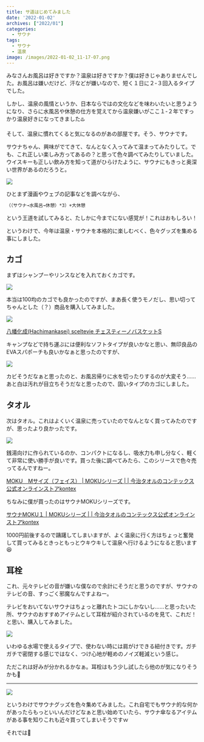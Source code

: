 ```yaml
---
title: サ道はじめてみました
date: '2022-01-02'
archives: ["2022/01"]
categories:
  - サウナ
tags:
  - サウナ
  - 温泉
image: /images/2022-01-02_11-17-07.png
---
```

みなさんお風呂は好きですか？温泉は好きですか？僕は好きじゃありませんでした。お風呂は嫌いだけど、汗などが嫌いなので、短く１日に２-３回入るタイプでした。

しかし、温泉の風情というか、日本ならではの文化などを味わいたいと思うようになり、さらに水風呂や休憩の仕方を覚えてから温泉嫌いがここ１-２年ですっかり温泉好きになってきました♨️

そして、温泉に慣れてくると気になるのがあの部屋です。そう、サウナです。

サウナちゃん、興味がでてきて、なんとなく入ってみて温まってみたりして。でも、これ正しい楽しみ方ってあるの？と思って色々調べてみたりしていました。ウイスキーも正しい飲み方を知って道がひらけたように、サウナにもきっと奥深い世界があるのだろうと。

![](/images/sado.jpg)

ひとまず漫画やウェブの記事などを調べながら、

```sh
（（サウナ→水風呂→休憩）*3）+大休憩
```

という王道を試してみると、たしかに今までにない感覚が！これはおもしろい！

というわけで、今年は温泉・サウナを本格的に楽しむべく、色々グッズを集める事にしました。

## カゴ

まずはシャンプーやリンスなどを入れておくカゴです。

![](/images/2022-01-02_11-27-19.png)

本当は100均のカゴでも良かったのですが、まあ長く使うモノだし、思い切ってちゃんとした（？）商品を購入してみました。

<div class="amazfy">
<a href="https://www.amazon.co.jp/dp/B07PDF5NDJ?tag=t4traw-22">
<img src="https://ws-fe.amazon-adsystem.com/widgets/q?_encoding=UTF8&ASIN=B07PDF5NDJ&Format=_SL250_&ID=AsinImage&MarketPlace=JP&ServiceVersion=20070822&WS=1&tag=t4traw-22&language=ja_JP">
<p>八幡化成(Hachimankasei) sceltevie チェスティーノバスケットS</p>
</a>
</div>

キャンプなどで持ち運ぶには便利なソフトタイプが良いかなと思い、無印良品のEVAスパポーチも良いかなぁと思ったのですが、

![](/images/2022-01-02_11-32-21.png)

カビそうだなぁと思ったのと、お風呂帰りに水を切ったりするのが大変そう……あと白は汚れが目立ちそうだなと思ったので、固いタイプのカゴにしました。

## タオル

次はタオル。これはよくいく温泉に売っていたのでなんとなく買ってみたのですが、思ったより良かったです。

![](/images/2022-01-02_11-43-30.png)

銭湯向けに作られているのか、コンパクトになるし、吸水力も申し分なく、軽くて非常に使い勝手が良いです。買った後に調べてみたら、このシリースで色々売ってるんですねー。

[MOKU　Mサイズ（フェイス） | MOKUシリーズ | | 今治タオルのコンテックス公式オンラインストアkontex](https://www.kontex-shop.com/shopdetail/000000001177/)

ちなみに僕が買ったのはサウナMOKUシリーズです。

[サウナMOKU１ | MOKUシリーズ | | 今治タオルのコンテックス公式オンラインストアkontex](https://www.kontex-shop.com/shopdetail/000000001602/)

1000円前後するので躊躇してしまいますが、よく温泉に行く方はちょっと奮発して買ってみるときっともっとウキウキして温泉へ行けるようになると思います😆

## 耳栓

これ、元々テレビの音が嫌いな僕なので余計にそうだと思うのですが、サウナのテレビの音、すっごく邪魔なんですよねー。

テレビをおいてないサウナはちょっと離れたトコにしかないし……と思ったいた所、サウナのおすすめアイテムとして耳栓が紹介されているのを見て、これだ！と思い、購入してみました。

![](/images/2022-01-02_12-02-32.png)

いわゆる水場で使えるタイプで、使わない時には肩がけできる紐付きです。ガチガチで密閉する感じではなく、つけ心地が軽めのノイズ軽減という感じ。

ただこれは好みが分かれるかなぁ。耳栓はもう少し試したら他のが気になりそうかも🤔

---

![](/images/2022-01-02_12-09-32.png)

というわけでサウナグッズを色々集めてみました。これ自宅でもサウナ的な何かがあったらもっといいんだけどなぁと思い始めていたら、サウナ傘なるアイテムがある事を知りこれも近々買ってしまいそうですｗ

それでは🤟